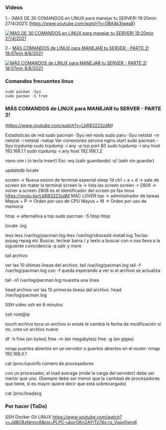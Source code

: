 ### Videos
 
1.- [MAS DE 30 COMANDOS en LINUX para manejar tu SERVER! 19:20min 27/4/2021] (https://www.youtube.com/watch?v=0BA4k3jweaE) 

[![MAS DE 30 COMANDOS en LINUX para manejar tu SERVER! 19:20min 27/4/2021](http://img.youtube.com/vi/0BA4k3jweaE/0.jpg)](https://www.youtube.com/watch?v=0BA4k3jweaE "MAS DE 30 COMANDOS en LINUX para manejar tu SERVER! 19:20min 27/4/2021-")

2.- [MÁS COMANDOS de LINUX para MANEJAR tu SERVER - PARTE 2! 18:07min 8/6/2021](http://www.youtube.com/watch?v=LbR83223zdM) 

[![MÁS COMANDOS de LINUX para MANEJAR tu SERVER - PARTE 2! 18:07min 8/6/2021](http://img.youtube.com/vi/LbR83223zdM/0.jpg)](http://www.youtube.com/watch?v=LbR83223zdM "MÁS COMANDOS de LINUX para MANEJAR tu SERVER - PARTE 2! 18:07min 8/6/2021-")



### Comandos frecuentes linux
```console
sudo pacman -Syu
sudo pacman -S tree
```
### MÁS COMANDOS de LINUX para MANEJAR tu SERVER - PARTE 2!

(https://www.youtube.com/watch?v=LbR83223zdM)

Estadisticas de red
sudo pacman -Syu net-tools
sudo paru -Syu
netstat -nr
netstat -i
netstat -natup
Ver conexiones
service nginx start
sudo pacman -Syu tcpdump
sudo tcpdump -i any -p tcp port 80
sudo tcpdump -i any host   192.168.1.1
sudo tcpdump -i any host   192.168.1.2  

nano
vim
i (o tecla insert)
Esc
:wq (salir guardando)
:q! (salir sin guardar)

updatedb
locate

screen -> Nueva sesion de terminal especial
sleep 1d
ctrl + a + d -> sale de screen sin matar la terminal
screen ls -> lista las screen
screen -r 2808 -> volver a screen 2808 es el identificador del screen
ps fax
tmux
https://youtu.be/LbR83223zdM
MAC LOVER
top -> administrador de tareas 
Mayus + P -> Orden por uso de CPU
Mayus + M -> Orden por uso de memoria

htop -> alternativa a top 
sudo pacman -S htop
htop

locate .log

less
less /var/log/pacman.log
less /var/log/vboxadd-install.log
Teclas: avpag repag etc
Buscar, teclear barra / y texto a buscar
con n nos lleva a la siguiente coincidencia
:q salir
y 
more

tail archivo

ver las 10 últimas líneas del archivo.
tail /var/log/pacman.log
tail -f /var/log/pacman.log
con -f queda esperando a ver si el archivo se actualiza

tail -n1 /var/log/pacman.log
muestra una línea

head archivo
ver las 10 primeras líneas del archivo.
head /var/log/pacman.log

SSH 
video ssh en 8 minutos

ssh root@ip 

touch archivo
toca un archivo si existe le cambia la fecha de modificación
si no, crea un archivo nuevo

df -h
free   (en bytes)
free -m (en megabytes)
free -g (en gigas)

nmap puertos abiertos en un servidor
o puertos abiertos en el router:
nmap 192.168.0.1

cat /proc/cpuinfo
número de procesadores

con un procesador, el
load average (mide la carga del servidor) debe ser menor que uno. (Siempre debe ser menor que la cantidad de procesadores que tiene, si es mayor quiere decir que está sobrecargado)

cat /proc/loadavg

### Por hacer (ToDo)
SSH
Docker
Git
LINUX
https://www.youtube.com/watch?v=JdBO8zNmnc8&list=PLPC-uborOKn2AYrTz74s-rz_Vspv0wndl

